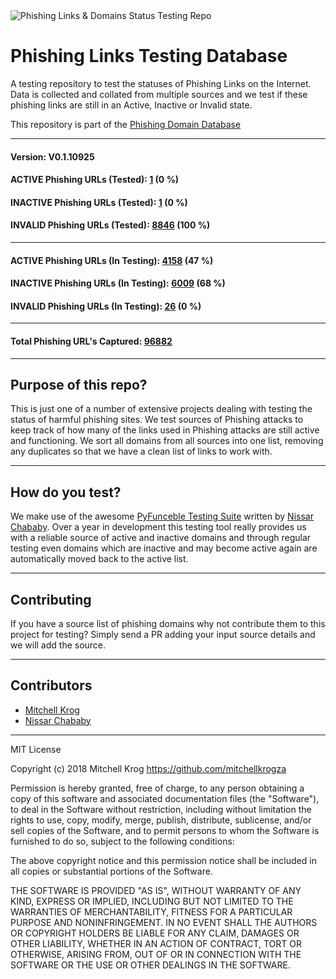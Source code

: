 <img src="https://github.com/mitchellkrogza/Phishing-URL-Testing-Database-of-Link-Statuses/blob/master/dev-tools/phishing-logo.jpg" alt="Phishing Links & Domains Status Testing Repo"/>

# Phishing Links Testing Database  

A testing repository to test the statuses of Phishing Links on the Internet. Data is collected and collated from multiple sources and we test if these phishing links are still in an Active, Inactive or Invalid state.

This repository is part of the [Phishing Domain Database](https://github.com/mitchellkrogza/Phishing.Database)

_______________
#### Version: V0.1.10925
#### ACTIVE Phishing URLs (Tested): [1](https://raw.githubusercontent.com/mitchellkrogza/Phishing-URL-Testing-Database-of-Link-Statuses/master/phishing-urls-ACTIVE.txt) (0 %)
#### INACTIVE Phishing URLs (Tested): [1](https://raw.githubusercontent.com/mitchellkrogza/Phishing-URL-Testing-Database-of-Link-Statuses/master/phishing-urls-INACTIVE.txt) (0 %)
#### INVALID Phishing URLs (Tested): [8846](https://raw.githubusercontent.com/mitchellkrogza/Phishing-URL-Testing-Database-of-Link-Statuses/master/phishing-urls-INVALID.txt) (100 %)
*****************************
#### ACTIVE Phishing URLs (In Testing): [4158](https://raw.githubusercontent.com/mitchellkrogza/Phishing-URL-Testing-Database-of-Link-Statuses/master/phishing-urls-ACTIVE-in-testing.txt) (47 %)
#### INACTIVE Phishing URLs (In Testing): [6009](https://raw.githubusercontent.com/mitchellkrogza/Phishing-URL-Testing-Database-of-Link-Statuses/master/phishing-urls-INACTIVE-in-testing.txt) (68 %)
#### INVALID Phishing URLs (In Testing): [26](https://raw.githubusercontent.com/mitchellkrogza/Phishing-URL-Testing-Database-of-Link-Statuses/master/phishing-urls-INVALID-in-testing.txt) (0 %)
*****************************
#### Total Phishing URL's Captured: [96882](https://raw.githubusercontent.com/mitchellkrogza/Phishing-URL-Testing-Database-of-Link-Statuses/master/input-source/ALL-feeds-URLS.lst)
____________________


## Purpose of this repo?

This is just one of a number of extensive projects dealing with testing the status of harmful phishing sites. We test sources of Phishing attacks to keep track of how many of the links used in Phishing attacks are still active and functioning. We sort all domains from all sources into one list, removing any duplicates so that we have a clean list of links to work with.

************************************************
## How do you test?

We make use of the awesome [PyFunceble Testing Suite](https://github.com/funilrys/PyFunceble) written by [Nissar Chababy](https://github.com/funilrys/). Over a year in development this testing tool really provides us with a reliable source of active and inactive domains and through regular testing even domains which are inactive and may become active again are automatically moved back to the active list.

************************************************
## Contributing

If you have a source list of phishing domains why not contribute them to this project for testing? Simply send a PR adding your input source details and we will add the source. 


************************************************
## Contributors

- [Mitchell Krog](https://github.com/mitchellkrogza/)
- [Nissar Chababy](https://github.com/funilrys/)

************************************************
MIT License

Copyright (c) 2018 Mitchell Krog
https://github.com/mitchellkrogza

Permission is hereby granted, free of charge, to any person obtaining a copy
of this software and associated documentation files (the "Software"), to deal
in the Software without restriction, including without limitation the rights
to use, copy, modify, merge, publish, distribute, sublicense, and/or sell
copies of the Software, and to permit persons to whom the Software is
furnished to do so, subject to the following conditions:

The above copyright notice and this permission notice shall be included in all
copies or substantial portions of the Software.

THE SOFTWARE IS PROVIDED "AS IS", WITHOUT WARRANTY OF ANY KIND, EXPRESS OR
IMPLIED, INCLUDING BUT NOT LIMITED TO THE WARRANTIES OF MERCHANTABILITY,
FITNESS FOR A PARTICULAR PURPOSE AND NONINFRINGEMENT. IN NO EVENT SHALL THE
AUTHORS OR COPYRIGHT HOLDERS BE LIABLE FOR ANY CLAIM, DAMAGES OR OTHER
LIABILITY, WHETHER IN AN ACTION OF CONTRACT, TORT OR OTHERWISE, ARISING FROM,
OUT OF OR IN CONNECTION WITH THE SOFTWARE OR THE USE OR OTHER DEALINGS IN THE
SOFTWARE.
